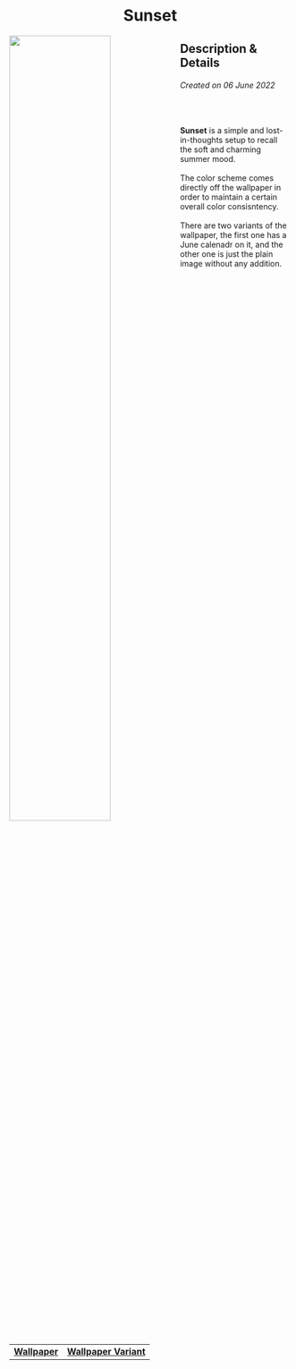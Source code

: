 <h1 align="center"> Sunset </h1>
<img width="60%" align="left" src="https://user-images.githubusercontent.com/61376940/172181720-361630a6-3d76-426f-b237-33060283d6b8.png">
<h2> Description & Details</h2>  
<h6><i>Created on 06 June 2022</i></h6><br>
<p> 
  <b>Sunset</b> is a simple and lost-in-thoughts setup to recall the soft and charming summer mood.
  <br><br>
  The color scheme comes directly off the wallpaper in order to maintain a certain overall color consisntency. 
  <br><br>
  There are two variants of the wallpaper, the first one has a June calenadr on it, and the other one is just the plain image without any addition.
  <br><br>
  
  <table><tr><td>
        <a href="https://github.com/Haruno19/dotfiles/blob/main/Wallpapers/June-2022-wallpapers-OhSoLovelyBlog.com-Monday34.jpg"> <b>Wallpaper</b> </a>
  </td>
  <td>
        <a href="https://github.com/Haruno19/dotfiles/blob/main/Wallpapers/June-2022-wallpapers-OhSoLovelyBlog.com-Monday34-2.jpg"> <b>Wallpaper Variant</b> </a>
  </td></tr></table>
</p>
